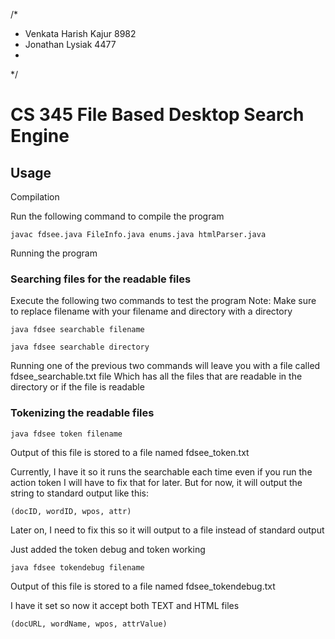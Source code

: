 /*
 * Venkata Harish Kajur 8982
 * Jonathan Lysiak 4477
 *
 */

# CS 345 File Based Desktop Search Engine

## Usage

Compilation

Run the following command to compile the program

```
javac fdsee.java FileInfo.java enums.java htmlParser.java
```

Running the program

### Searching files for the readable files

Execute the following two commands to test the program
Note: Make sure to replace filename with your filename and directory with a directory

```
java fdsee searchable filename
```

```
java fdsee searchable directory
```

Running one of the previous two commands will leave you with a file called fdsee_searchable.txt file
Which has all the files that are readable in the directory or if the file is readable

### Tokenizing the readable files

```
java fdsee token filename
```

Output of this file is stored to a file named fdsee_token.txt

Currently, I have it so it runs the searchable each time even if you run the action token
I will have to fix that for later. But for now, it will output the string to standard output
like this: 

```
(docID, wordID, wpos, attr)    
```

Later on, I need to fix this so it will output to a file instead of standard output

Just added the token debug and token working

```
java fdsee tokendebug filename
```

Output of this file is stored to a file named fdsee_tokendebug.txt

I have it set so now it accept both TEXT and HTML files

```
(docURL, wordName, wpos, attrValue)    
```
